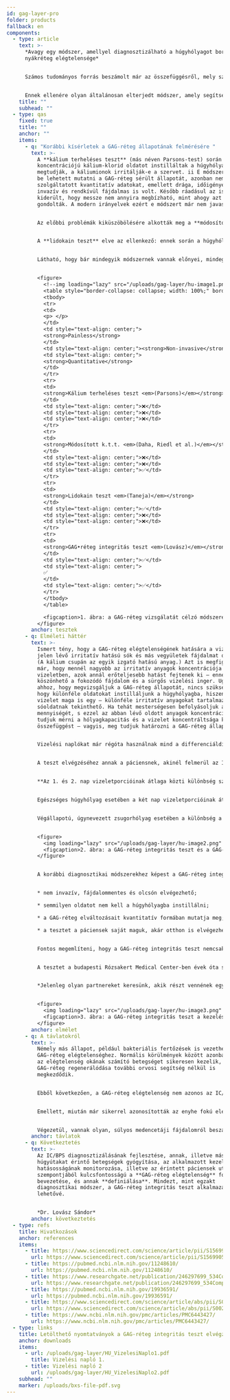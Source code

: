 ```yaml
---
id: gag-layer-pro
folder: products
fallback: en
components:
  - type: article
    text: >-
      *Avagy egy módszer, amellyel diagnosztizálható a húgyhólyagot borító
      nyákréteg elégtelensége*


      Számos tudományos forrás beszámolt már az összefüggésről, mely szerint a húgyhólyag belső felszínét borító nyákréteg (ún. GAG-réteg) sérült állapotának köszönhető, hogy a vizeletben jelen lévő irritatív anyagok elérik a hólyagfal mélyebben fekvő részeit is. Ez figyelhető meg számos az alsó húgyutakat érintő patologikus állapotban, így az interstitialis cystitis/hólyagfájdalom szindróma (IC/BPS), a kemoterápiás cystitis, illetve a sugárcystitis esetében is. (Pl.i). 


      Ennek ellenére olyan általánosan elterjedt módszer, amely segítségével meg fel lehetne mérni a GAG-réteg állapotát, nincsen – ami jelentősen nehezíti az említett betegségek diagnosztizálásának lehetőségét. Mindez különösen az IC/BPS esetében problematikus: ezen állapot definíciója továbbra is folyamatos viták tárgyát képezi – a diagnosztikája pedig nélkülözi az egzakt módszereket.
    title: ""
    subhead: ""
  - type: qas
    fixed: true
    title: ""
    anchor: ""
    items:
      - q: "Korábbi kísérletek a GAG-réteg állapotának felmérésére "
        text: >-
          A **kálium terheléses teszt** (más néven Parsons-test) során 0,4mol
          koncentrációjú kálium-klorid oldatot instilláltak a húgyhólyagba, hogy
          megtudják, a káliumionok irritálják-e a szervet. ii E módszerrel ugyan
          be lehetett mutatni a GAG-réteg sérült állapotát, azonban nem
          szolgáltatott kvantitatív adatokat, emellett drága, időigényes,
          invazív és rendkívül fájdalmas is volt. Később ráadásul az is
          kiderült, hogy messze nem annyira megbízható, mint ahogy azt korábban
          gondolták. A modern irányelvek ezért e módszert már nem javasolják. 


          Az előbbi problémák kiküszöbölésére alkották meg a **módosított kálium terheléses tesztet**. Ekkor hígított, 0,2 mólos kálium-klorid oldatot használnak, így a vizsgálat már kevésbé fájdalmas. iii Megmérik a maximális hólyagkapacitást az előbbi kálium-klorid oldat, majd fiziológiás sóoldat mellett is – e vizsgálat tehát kvantitatív, hiszen a két maximális érték közti különbség mérhető. Ugyanakkor, az eljárás ugyanúgy invazív és időigényes. 


          A **lidokain teszt** elve az ellenkező: ennek során a húgyhólyagot lidokainnal töltik fel, és amennyiben a páciens fájdalmai csökkennek, vagy megszűnnek, igazolódik, hogy azok forrása valóban a hólyag. iv Ez az eljárás fájdalmatlan, viszont nem nyújt kvantitatív adatokat. 


          Látható, hogy bár mindegyik módszernek vannak előnyei, mindegyik invazív, és nincs köztük olyan, amely egyszerre volna fájdalmatlan és szolgáltatna kvantitatív eredményeket. E problémák kiküszöbölésére alkottuk meg a **GAG-réteg integritás tesztet**. 


          <figure>
            <!--img loading="lazy" src="/uploads/gag-layer/hu-image1.png" alt=""/-->
            <table style="border-collapse: collapse; width: 100%;" border="1"><colgroup><col style="width: 40%;"><col style="width: 20%;"><col style="width: 20%;"><col style="width: 20%;"></colgroup>
            <tbody>
            <tr>
            <td>
            <p> </p>
            </td>
            <td style="text-align: center;">
            <strong>Painless</strong>
            </td>
            <td style="text-align: center;"><strong>Non-invasive</strong></td>
            <td style="text-align: center;">
            <strong>Quantitative</strong>
            </td>
            </tr>
            <tr>
            <td>
            <strong>Kálium terheléses teszt <em>(Parsons)</em></strong>
            </td>
            <td style="text-align: center;">❌</td>
            <td style="text-align: center;">❌</td>
            <td style="text-align: center;">❌</td>
            </tr>
            <tr>
            <td>
            <strong>Módosított k.t.t. <em>(Daha, Riedl et al.)</em></strong>
            </td>
            <td style="text-align: center;">❌</td>
            <td style="text-align: center;">❌</td>
            <td style="text-align: center;">✅</td>
            </tr>
            <tr>
            <td>
            <strong>Lidokain teszt <em>(Taneja)</em></strong>
            </td>
            <td style="text-align: center;">✅</td>
            <td style="text-align: center;">❌</td>
            <td style="text-align: center;">❌</td>
            </tr>
            <tr>
            <td>
            <strong>GAG•réteg integritás teszt <em>(Lovász)</em></strong>
            </td>
            <td style="text-align: center;">✅</td>
            <td style="text-align: center;">
            ✅
            </td>
            <td style="text-align: center;">✅</td>
            </tr>
            </tbody>
            </table>

            <figcaption>1. ábra: a GAG-réteg vizsgálatát célzó módszerek összehasonlítása</figcaption>
          </figure>
        anchor: tesztek
      - q: Elméleti háttér
        text: >-
          Ismert tény, hogy a GAG-réteg elégtelenségének hatására a vizeletben
          jelen lévő irritatív hatású sók és más vegyületek fájdalmat okoznak.
          (A kálium csupán az egyik izgató hatású anyag.) Azt is megfigyelték
          már, hogy mennél nagyobb az irritatív anyagok koncentrációja a
          vizeletben, azok annál erőteljesebb hatást fejtenek ki – ennek
          köszönhető a fokozódó fájdalom és a sürgős vizelési inger. Ugyanakkor,
          ahhoz, hogy megvizsgáljuk a GAG-réteg állapotát, nincs szükség arra,
          hogy különféle oldatokat instilláljunk a húgyhólyagba, hiszen a
          vizelet maga is egy – különféle irritatív anyagokat tartalmazó –
          sóoldatnak tekinthető. Ha tehát mesterségesen befolyásoljuk a vizelet
          mennyiségét, s ezzel az abban lévő oldott anyagok koncentrációját, fel
          tudjuk mérni a hólyagkapacitás és a vizelet koncentráltsága közti
          összefüggést – vagyis, meg tudjuk határozni a GAG-réteg állapotát. 


          Vizelési naplókat már régóta használnak mind a differenciáldiagnózis, mind az IC/BPS pácienseken végzett klinikai vizsgálatok során (pl. v,vi); az utóbbi esetben segít annak felmérésében, hogy mennyire hatásos egy-egy adott terápiás módszer. Ezek a naplók azonban nem vizsgálják a folyadékbevitel (s abból következően a vizelet koncentráltsága) és a vizelet mennyisége közti összefüggéseket. A GAG-réteg integritás teszt azonban pontosan erre az összefüggésre épül.  


          A teszt elvégzéséhez annak a páciensnek, akinél felmerül az IC/BPS – vagy a GAG-réteg más okokra visszavezethető elégtelenségének a – gyanúja, két napos vizelési naplót kell készítenie. Az 1. nap során törekedniük kell a folyadékbevitel minimalizálására, hogy a vizelet minél koncentráltabb legyen. A 2. napon viszont, hogy a vizelet híg legyen, a lehető legtöbb folyadékot kell magukhoz venniük. Fontos, hogy a páciensek mindkét napon a lehető legtovább visszatartsák a vizeletüket. A nappali vizelési alkalmak során képződő folyadék mennyiségét (térfogatát vagy tömegét; az úgynevezett vizeletporciókat) kell megmérni ahhoz, hogy meg lehessen állapítani a húgyhólyag maximális kapacitását. Ez utóbbi adat pedig a vizelet koncentráltságának a függvényében alakul. (Az éjszakai porciók, a tapasztalatok alapján nem adnak megbízható adatokat.) 


          **Az 1. és 2. nap vizeletporcióinak átlaga közti különbség számszerűsítve mutatja be a GAG-réteg állapotát.**


          Egészséges húgyhólyag esetében a két nap vizeletporcióinak átlagai közt nincs szignifikáns eltérés (az 30% vagy kevesebb). Enyhe vagy közepes GAG-réteg elégtelenséget jelez, ha a különbség 30–100% közt van, míg az ennél nagyobb (akár 400%-ot elérő) különbség súlyos GAG-réteg elváltozásokat jelez.


          Végállapotú, úgynevezett zsugorhólyag esetében a különbség a két nap vizeletporcióinak átlaga között csekély, viszont maguk a porciók is rendkívül kicsik. Ilyen esetben a GAG-réteg integritás teszt nem megbízható. 


          <figure>
            <img loading="lazy" src="/uploads/gag-layer/hu-image2.png" alt="The more concentrated the urine is, the smaller the daytime mean voided volume is if the GAG-layer is not healthy"/>
            <figcaption>2. ábra: a GAG-réteg integritás teszt és a GAG-réteg állapota közti összefüggés</figcaption>
          </figure>


          A korábbi diagnosztikai módszerekhez képest a GAG-réteg integritás tesztnek számos előnye van: 


          * nem invazív, fájdalommentes és olcsón elvégezhető; 

          * semmilyen oldatot nem kell a húgyhólyagba instillálni; 

          * a GAG-réteg elváltozásait kvantitatív formában mutatja meg; 

          * a tesztet a páciensek saját maguk, akár otthon is elvégezhetik a szükséges útmutatás ismeretében. 


          Fontos megemlíteni, hogy a GAG-réteg integritás teszt nemcsak diagnosztikai célra, hanem a páciensek utókövetésére is használható. Amennyiben a tesztet rendszeresen elvégzik, a terapeuta képet kaphat arról, hogy az alkalmazott kezelésre hogyan reagál a páciens – illetve, az eredmények függvényében optimalizálhatja a kezelések gyakoriságát. 


          A tesztet a budapesti Rózsakert Medical Center-ben évek óta sikeresen használjuk IC/BPS pácienseknél. 


          *Jelenleg olyan partnereket keresünk, akik részt vennének egy multicentrális klinikai vizsgálat elvégzésében, hogy objektív módon tudjuk igazolni a teszt hatásosságát.*


          <figure>
            <img loading="lazy" src="/uploads/gag-layer/hu-image3.png" alt=""/>
            <figcaption>3. ábra: a GAG-réteg integritás teszt a kezelés és az utókövetés során is alkalmazható. Ezen az ábrán megtekinthető, hogy a páciens jól reagált az instillációs kezelésre, ahogy az is, hogy az idő előrehaladtával a terápia hatásossága csökkent.</figcaption>
          </figure>
        anchor: elmélet
      - q: A távlatokról
        text: >-
          Némely más állapot, például bakteriális fertőzések is vezethetnek
          GAG-réteg elégtelenséghez. Normális körülmények között azonban, amint
          az elégtelenség okának számító betegséget sikeresen kezelik, a
          GAG-réteg regenerálódása további orvosi segítség nélkül is
          megkezdődik. 


          Ebből következően, a GAG-réteg elégtelenség nem azonos az IC/BPS betegséggel. Ugyanakkor ha az elégtelenség hosszú ideig fennáll vagy gyakran megismétlődik (ahogy az visszatérő húgyúti fertőzéseknél is megfigyelhető), megvan az esélye annak, hogy **IC/BPS alakuljon ki**. Ezért, az idejében azonosított GAG-réteg elégtelenség megelőzheti az IC/BPS állapot kifejlődését. 


          Emellett, miután már sikerrel azonosították az enyhe fokú elégtelenséget, GAG-réteg regeneráló szerek instillálásával felgyorsítható a réteg gyógyulása. A tesztet ez esetben is lehet utókövetési céllal alkalmazni, így a kezelőorvos folyamatosan nyomon követheti a GAG-réteg állapotát. 


          Végezetül, vannak olyan, súlyos medencetáji fájdalomról beszámoló páciensek is, akiknél a GAG-réteg integritás teszt nem jelez elváltozásokat. Ez esetben a kezelőorvos még azt megelőzően megtudhatja, hogy a fájdalmak forrása nem okvetlenül a húgyhólyag, mielőtt elkezdené a költséges és időigényes terápiát. További vizsgálatok megerősíthetik vagy megcáfolhatják az IC/BPS gyanúját, ami a hatékony kezelés kiválasztásában és a páciensek csoportosításában is segíthet. Mindezek hozzájárulhatnak az IC/BPS különböző típusainak osztályozásához is.
        anchor: távlatok
      - q: Következtetés
        text: >-
          Az IC/BPS diagnosztizálásának fejlesztése, annak, illetve más az alsó
          húgyútakat érintő betegségek gyógyítása, az alkalmazott kezelések
          hatásosságának monitorozása, illetve az érintett páciensek utókövetése
          szempontjából kulcsfontosságú a **GAG-réteg elégtelenség** fogalmának
          bevezetése, és annak **definiálása**. Mindezt, mint egzakt
          diagnosztikai módszer, a GAG-réteg integritás teszt alkalmazása teszi
          lehetővé. 


          *Dr. Lovász Sándor*
        anchor: következtetés
  - type: refs
    title: Hivatkozások
    anchor: references
    items:
      - title: https://www.sciencedirect.com/science/article/pii/S156990561100056X?casa_token=cFwAQKtrctMAAAAA:oEgDy9LQCpoRKJIzxAu3BNsV3L-DyQmssnPlN4mAJnwY5-VLx6G6LJKB7H1_SPL7AJgj-Rc7
        url: https://www.sciencedirect.com/science/article/pii/S156990561100056X?casa_token=cFwAQKtrctMAAAAA:oEgDy9LQCpoRKJIzxAu3BNsV3L-DyQmssnPlN4mAJnwY5-VLx6G6LJKB7H1_SPL7AJgj-Rc7
      - title: https://pubmed.ncbi.nlm.nih.gov/11248610/
        url: https://pubmed.ncbi.nlm.nih.gov/11248610/
      - title: https://www.researchgate.net/publication/246297699_534Comparative_assessment_of_maximal_bladder_capacity_09_NaCl_VS_02_M_KCl_before_and_after_therapy_for_interstitial_cystitis
        url: https://www.researchgate.net/publication/246297699_534Comparative_assessment_of_maximal_bladder_capacity_09_NaCl_VS_02_M_KCl_before_and_after_therapy_for_interstitial_cystitis
      - title: https://pubmed.ncbi.nlm.nih.gov/19936591/
        url: https://pubmed.ncbi.nlm.nih.gov/19936591/
      - title: https://www.sciencedirect.com/science/article/abs/pii/S0022534717414789
        url: https://www.sciencedirect.com/science/article/abs/pii/S0022534717414789
      - title: https://www.ncbi.nlm.nih.gov/pmc/articles/PMC6443427/
        url: https://www.ncbi.nlm.nih.gov/pmc/articles/PMC6443427/
  - type: links
    title: Letölthető nyomtatványok a GAG-réteg integritás teszt elvégzéséhez
    anchor: downloads
    items:
      - url: /uploads/gag-layer/HU_VizelesiNaplo1.pdf
        title: Vizelési napló 1.
      - title: Vizelési napló 2
        url: /uploads/gag-layer/HU_VizelesiNaplo2.pdf
    subhead: ""
    marker: /uploads/bxs-file-pdf.svg
---
```

